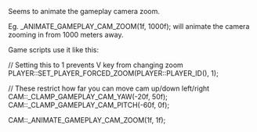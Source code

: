 Seems to animate the gameplay camera zoom.

Eg. _ANIMATE_GAMEPLAY_CAM_ZOOM(1f, 1000f);
will animate the camera zooming in from 1000 meters away.

Game scripts use it like this:

// Setting this to 1 prevents V key from changing zoom
PLAYER::SET_PLAYER_FORCED_ZOOM(PLAYER::PLAYER_ID(), 1);

// These restrict how far you can move cam up/down left/right
CAM::_CLAMP_GAMEPLAY_CAM_YAW(-20f, 50f);
CAM::_CLAMP_GAMEPLAY_CAM_PITCH(-60f, 0f);

CAM::_ANIMATE_GAMEPLAY_CAM_ZOOM(1f, 1f);